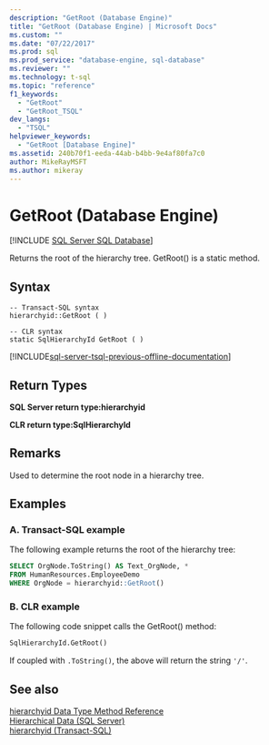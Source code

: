 ```yaml
---
description: "GetRoot (Database Engine)"
title: "GetRoot (Database Engine) | Microsoft Docs"
ms.custom: ""
ms.date: "07/22/2017"
ms.prod: sql
ms.prod_service: "database-engine, sql-database"
ms.reviewer: ""
ms.technology: t-sql
ms.topic: "reference"
f1_keywords: 
  - "GetRoot"
  - "GetRoot_TSQL"
dev_langs: 
  - "TSQL"
helpviewer_keywords: 
  - "GetRoot [Database Engine]"
ms.assetid: 240b70f1-eeda-44ab-b4bb-9e4af80fa7c0
author: MikeRayMSFT
ms.author: mikeray
---
```


# GetRoot (Database Engine)

[!INCLUDE [SQL Server SQL Database](../../includes/applies-to-version/sql-asdb.md)]

Returns the root of the hierarchy tree. GetRoot() is a static method.
  
## Syntax  
  
```syntaxsql
-- Transact-SQL syntax  
hierarchyid::GetRoot ( )   
```  
  
```syntaxsql
-- CLR syntax  
static SqlHierarchyId GetRoot ( )   
```  

[!INCLUDE[sql-server-tsql-previous-offline-documentation](../../includes/sql-server-tsql-previous-offline-documentation.md)]

## Return Types  
**SQL Server return type:hierarchyid**
  
**CLR return type:SqlHierarchyId**
  
## Remarks  
Used to determine the root node in a hierarchy tree.
  
## Examples  
  
### A. Transact-SQL example  
The following example returns the root of the hierarchy tree:
  
```sql
SELECT OrgNode.ToString() AS Text_OrgNode, *  
FROM HumanResources.EmployeeDemo  
WHERE OrgNode = hierarchyid::GetRoot()  
```  
  
### B. CLR example  
The following code snippet calls the GetRoot() method:
  
```sql
SqlHierarchyId.GetRoot()  
```  

If coupled with `.ToString()`, the above will return the string `'/'`.
  
## See also
[hierarchyid Data Type Method Reference](./hierarchyid-data-type-method-reference.md)  
[Hierarchical Data &#40;SQL Server&#41;](../../relational-databases/hierarchical-data-sql-server.md)  
[hierarchyid &#40;Transact-SQL&#41;](../../t-sql/data-types/hierarchyid-data-type-method-reference.md)
  

